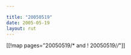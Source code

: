```yaml
---

title: "20050519"
date: 2005-05-19
layout: rut
---
```


[[!map pages="20050519/* and ! 20050519/*/*"]]
